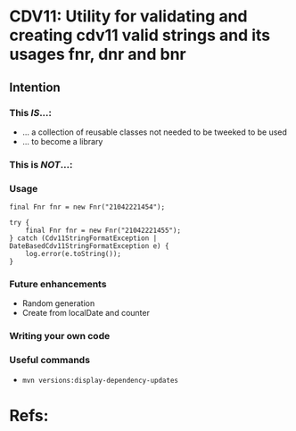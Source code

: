 # CDV11: Utility for validating and creating cdv11 valid strings and its usages fnr, dnr and bnr

## Intention

### This _IS_...:
- ... a collection of reusable classes not needed to be tweeked to be used
- ... to become a library
### This is _NOT_...:

### Usage
```
final Fnr fnr = new Fnr("21042221454");
```
```
try {
    final Fnr fnr = new Fnr("21042221455");
} catch (Cdv11StringFormatException | DateBasedCdv11StringFormatException e) {
    log.error(e.toString());
}
```
### Future enhancements
- Random generation
- Create from localDate and counter
### Writing your own code

### Useful commands
- ```mvn versions:display-dependency-updates``` 
# Refs: